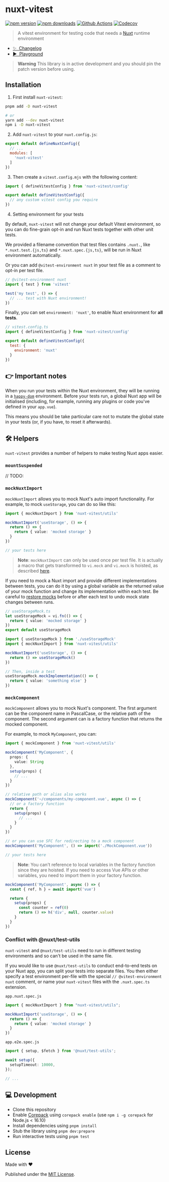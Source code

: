 # nuxt-vitest

[![npm version][npm-version-src]][npm-version-href]
[![npm downloads][npm-downloads-src]][npm-downloads-href]
[![Github Actions][github-actions-src]][github-actions-href]
[![Codecov][codecov-src]][codecov-href]

> A vitest environment for testing code that needs a [Nuxt](https://nuxt.com) runtime environment

- [✨ &nbsp;Changelog](https://github.com/danielroe/nuxt-vitest/blob/main/CHANGELOG.md)
- [▶️ &nbsp;Playground](https://stackblitz.com/edit/nuxt-vitest)

> **Warning**
> This library is in active development and you should pin the patch version before using.

## Installation

1. First install `nuxt-vitest`:

```bash
pnpm add -D nuxt-vitest

# or
yarn add --dev nuxt-vitest
npm i -D nuxt-vitest
```

2. Add `nuxt-vitest` to your `nuxt.config.js`:

```js
export default defineNuxtConfig({
  // ...
  modules: [
    'nuxt-vitest'
  ]
})
```

3. Then create a `vitest.config.mjs` with the following content:

```js
import { defineVitestConfig } from 'nuxt-vitest/config'

export default defineVitestConfig({
  // any custom vitest config you require
})
```

4. Setting environment for your tests

By default, `nuxt-vitest` will not change your default Vitest environment, so you can do fine-grain opt-in and run Nuxt tests together with other unit tests.

We provided a filename convention that test files contains `.nuxt.`, like `*.nuxt.test.{js,ts}` and `*.nuxt.spec.{js,ts}`, will be run in Nuxt environment automatically.

Or you can add `@vitest-environment nuxt` in your test file as a comment to opt-in per test file.

```js
// @vitest-environment nuxt
import { test } from 'vitest'

test('my test', () => {
  // ... test with Nuxt environment!
})
```

Finally, you can set `environment: 'nuxt'`, to enable Nuxt environment for **all tests**.

```js
// vitest.config.ts
import { defineVitestConfig } from 'nuxt-vitest/config'

export default defineVitestConfig({
  test: {
    environment: 'nuxt'
  }
})
```

## 👉 Important notes

When you run your tests within the Nuxt environment, they will be running in a [`happy-dom`](https://github.com/capricorn86/happy-dom) environment. Before your tests run, a global Nuxt app will be initialised (including, for example, running any plugins or code you've defined in your `app.vue`).

This means you should be take particular care not to mutate the global state in your tests (or, if you have, to reset it afterwards).

## 🛠️ Helpers

`nuxt-vitest` provides a number of helpers to make testing Nuxt apps easier.

### `mountSuspended`

// TODO:

### `mockNuxtImport`

`mockNuxtImport` allows you to mock Nuxt's auto import functionality. For example, to mock `useStorage`, you can do so like this:

```ts
import { mockNuxtImport } from 'nuxt-vitest/utils'

mockNuxtImport('useStorage', () => {
  return () => {
    return { value: 'mocked storage' }
  }
})

// your tests here
```

> **Note**: `mockNuxtImport` can only be used once per test file. It is actually a macro that gets transformed to `vi.mock` and `vi.mock` is hoisted, as described [here](https://vitest.dev/api/vi.html#vi-mock).

If you need to mock a Nuxt import and provide different implementations between tests, you can do it by using a global variable as the returned value of your mock function and change its implementation within each test. Be careful to [restore mocks](https://vitest.dev/api/mock.html#mockrestore) before or after each test to undo mock state changes between runs.

```ts
// useStorageMock.ts
let useStorageMock = vi.fn(() => {
  return { value: 'mocked storage' }
})
export default useStorageMock
```

```ts
import { useStorageMock } from './useStorageMock'
import { mockNuxtImport } from 'nuxt-vitest/utils'

mockNuxtImport('useStorage', () => {
  return () => useStorageMock()
})

// Then, inside a test
useStorageMock.mockImplementation(() => {
  return { value: 'something else' }
})
```

### `mockComponent`

`mockComponent` allows you to mock Nuxt's component. 
The first argument can be the component name in PascalCase, or the relative path of the component.
The second argument can is a factory function that returns the mocked component.

For example, to mock `MyComponent`, you can:

```ts
import { mockComponent } from 'nuxt-vitest/utils'

mockComponent('MyComponent', {
  props: {
    value: String
  },
  setup(props) {
    // ...
  }
})

// relative path or alias also works
mockComponent('~/components/my-component.vue', async () => {
  // or a factory function
  return {
    setup(props) {
      // ...
    }
  }
})

// or you can use SFC for redirecting to a mock component
mockComponent('MyComponent', () => import('./MockComponent.vue'))

// your tests here
```

> **Note**: You can't reference to local variables in the factory function since they are hoisted. If you need to access Vue APIs or other variables, you need to import them in your factory function.

```ts
mockComponent('MyComponent', async () => {
  const { ref, h } = await import('vue')

  return {
    setup(props) {
      const counter = ref(0)
      return () => h('div', null, counter.value)
    }
  }
})
```

### Conflict with @nuxt/test-utils

`nuxt-vitest` and `@nuxt/test-utils` need to run in different testing environments and so can't be used in the same file.

If you would like to use `@nuxt/test-utils` to conduct end-to-end tests on your Nuxt app, you can split your tests into separate files. You then either specify a test environment per-file with the special `// @vitest-environment nuxt` comment, or name your `nuxt-vitest` files with the `.nuxt.spec.ts` extension.

`app.nuxt.spec.js`

```ts
import { mockNuxtImport } from "nuxt-vitest/utils";

mockNuxtImport('useStorage', () => {
  return () => {
    return { value: 'mocked storage' }
  }
})

```

`app.e2e.spec.js`

```ts
import { setup, $fetch } from '@nuxt/test-utils';

await setup({
  setupTimeout: 10000,
});

// ...
```



## 💻 Development

- Clone this repository
- Enable [Corepack](https://github.com/nodejs/corepack) using `corepack enable` (use `npm i -g corepack` for Node.js < 16.10)
- Install dependencies using `pnpm install`
- Stub the library using `pnpm dev:prepare`
- Run interactive tests using `pnpm test`

## License

Made with ❤️

Published under the [MIT License](./LICENCE).

<!-- Badges -->

[npm-version-src]: https://img.shields.io/npm/v/nuxt-vitest?style=flat-square
[npm-version-href]: https://npmjs.com/package/nuxt-vitest
[npm-downloads-src]: https://img.shields.io/npm/dm/nuxt-vitest?style=flat-square
[npm-downloads-href]: https://npmjs.com/package/nuxt-vitest
[github-actions-src]: https://img.shields.io/github/actions/workflow/status/danielroe/nuxt-vitest/ci.yml?branch=main&style=flat-square
[github-actions-href]: https://github.com/danielroe/nuxt-vitest/actions?query=workflow%3Aci
[codecov-src]: https://img.shields.io/codecov/c/gh/danielroe/nuxt-vitest/main?style=flat-square
[codecov-href]: https://codecov.io/gh/danielroe/nuxt-vitest
